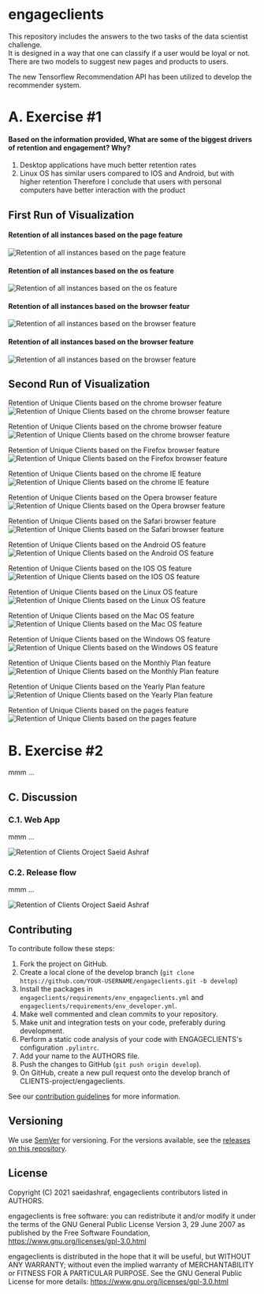 # engageclients

This repository includes the answers to the two tasks of the data scientist challenge.  
It is designed in a way that one can classify if a user would be loyal or not. There are two models to suggest new pages and products to users.

The new Tensorflew Recommendation API has been utilized to develop the recommender system.

# A. Exercise #1

#### Based on the information provided, What are some of the biggest drivers of retention and engagement? Why?

1. Desktop applications have much better retention rates
2. Linux OS has similar users compared to IOS and Android, but with higher retention
Therefore I conclude that users with personal computers have better interaction with the product

## First Run of Visualization


#### Retention of all instances based on the page feature
![Retention of all instances based on the page feature](Assets/all_instances_page_freq.png)


#### Retention of all instances based on the os feature
![Retention of all instances based on the os feature](Assets/all_instances_os_freq.png)


#### Retention of all instances based on the browser featur
![Retention of all instances based on the browser feature](Assets/all_instances_browser_freq.png)


#### Retention of all instances based on the browser feature
![Retention of all instances based on the browser feature](Assets/all_instances_all_in_one_freq.png)




## Second Run of Visualization

Retention of Unique Clients based on the chrome browser feature
![Retention of Unique Clients based on the chrome browser feature](Assets/Unique_id_brows_chrome_freq.png)


Retention of Unique Clients based on the chrome browser feature
![Retention of Unique Clients based on the chrome browser feature](Assets/Unique_id_brows_edge_freq.png)


Retention of Unique Clients based on the Firefox browser feature
![Retention of Unique Clients based on the Firefox browser feature](Assets/Unique_id_brows_firefox_freq.png)


Retention of Unique Clients based on the chrome IE feature
![Retention of Unique Clients based on the chrome IE feature](Assets/Unique_id_brows_ie_freq.png)


Retention of Unique Clients based on the Opera browser feature
![Retention of Unique Clients based on the Opera browser feature](Assets/Unique_id_brows_opera_freq.png)


Retention of Unique Clients based on the Safari browser feature
![Retention of Unique Clients based on the Safari browser feature](Assets/Unique_id_brows_safari_freq.png)


Retention of Unique Clients based on the Android OS feature
![Retention of Unique Clients based on the Android OS feature](Assets/Unique_id_os_android_freq.png)


Retention of Unique Clients based on the IOS OS feature
![Retention of Unique Clients based on the IOS OS feature](Assets/Unique_id_os_ios_freq.png)


Retention of Unique Clients based on the Linux OS feature
![Retention of Unique Clients based on the Linux OS feature](Assets/Unique_id_os_linux_freq.png)


Retention of Unique Clients based on the Mac OS feature
![Retention of Unique Clients based on the Mac OS feature](Assets/Unique_id_os_macos_freq.png)


Retention of Unique Clients based on the Windows OS feature
![Retention of Unique Clients based on the Windows OS feature](Assets/Unique_id_os_windows_freq.png)


Retention of Unique Clients based on the Monthly Plan feature
![Retention of Unique Clients based on the Monthly Plan feature](Assets/Unique_id_plan_monthly_freq.png)


Retention of Unique Clients based on the Yearly Plan feature
![Retention of Unique Clients based on the Yearly Plan feature](Assets/Unique_id_plan_yearly_freq.png)


Retention of Unique Clients based on the pages feature
![Retention of Unique Clients based on the pages feature](Assets/Unique_id_page_all_freq.png)





# B. Exercise #2
mmm ...



## C. Discussion

### C.1. Web App
mmm ...

![Retention of Clients Oroject Saeid Ashraf](Assets/web_app.PNG)

### C.2. Release flow
mmm ...

![Retention of Clients Oroject Saeid Ashraf](Assets/release_flow.PNG)



## Contributing

To contribute follow these steps:

1. Fork the project on GitHub.
2. Create a local clone of the develop branch (`git clone https://github.com/YOUR-USERNAME/engageclients.git -b develop`)
3. Install the packages in `engageclients/requirements/env_engageclients.yml` and `engageclients/requirements/env_developer.yml`.
4. Make well commented and clean commits to your repository.
5. Make unit and integration tests on your code, preferably during development.
6. Perform a static code analysis of your code with ENGAGECLIENTS's configuration `.pylintrc`.
7. Add your name to the AUTHORS file.
8. Push the changes to GitHub (`git push origin develop`).
9. On GitHub, create a new pull request onto the develop branch of CLIENTS-project/engageclients.

See our [contribution guidelines](http://www.saeidashraf.com/) for more information.

## Versioning

We use [SemVer](http://semver.org/) for versioning. For the versions available, see the [releases on this repository](https://github.com/saeedashraf/engageclients).

## License

Copyright (C) 2021 saeidashraf, engageclients contributors listed in AUTHORS.

engageclients is free software: you can redistribute it and/or modify it under the terms of the GNU General Public License Version 3, 29 June 2007 as published by the Free Software Foundation, https://www.gnu.org/licenses/gpl-3.0.html

engageclients is distributed in the hope that it will be useful, but WITHOUT ANY WARRANTY; without even the implied warranty of MERCHANTABILITY or FITNESS FOR A PARTICULAR PURPOSE. See the GNU General Public License for more details: https://www.gnu.org/licenses/gpl-3.0.html
